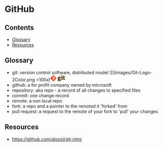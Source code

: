 # GitHub

## Contents
* [Glossary](#glossary)
* [Resources](#resources)

## Glossary
* git: version control software, distributed model ![](images/Git-Logo-2Color.png =100x)<img src="images/Git-Logo-2Color.png" width="48">
* github: a for profit company owned by microsoft
* repository: aka repo - a record of all changes to specified files
* commit: one change record
* remote: a non local repo
* fork: a repo and a pointer to the remoted it 'forked' from
* pull request: a request to the remote of your fork to 'pull' your changes

## Resources
* https://github.com/alonzi/git-intro

